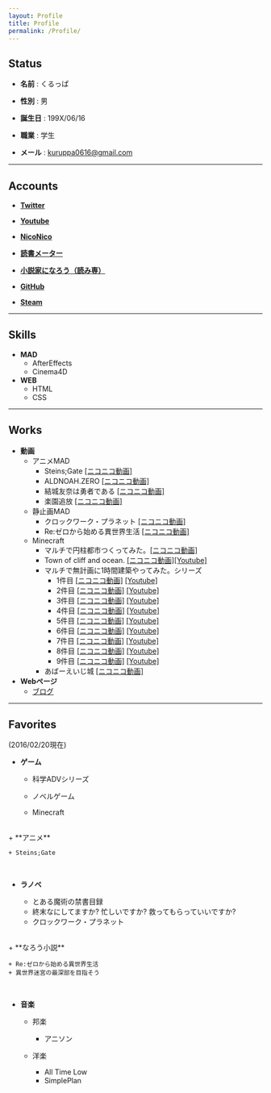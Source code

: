 ```yaml
---
layout: Profile
title: Profile
permalink: /Profile/
---
```

## Status
+ **名前** : くるっぱ

+ **性別** : 男

+ **誕生日** : 199X/06/16

+ **職業** : 学生

+ **メール** :  <a href="mailto:&#107;&#117;&#114;&#117;&#112;&#112;&#97;&#48;&#54;&#49;&#54;&#64;&#103;&#109;&#97;&#105;&#108;&#46;&#99;&#111;&#109;">&#107;&#117;&#114;&#117;&#112;&#112;&#97;&#48;&#54;&#49;&#54;&#64;&#103;&#109;&#97;&#105;&#108;&#46;&#99;&#111;&#109;</a>

****

  
## Accounts
+ [**Twitter**](https://twitter.com/kuruppa0616)

+ [**Youtube**](https://www.youtube.com/user/kuruppa0616)

+ [**NicoNico**](http://www.nicovideo.jp/user/17150151)

+ [**読書メーター**](http://bookmeter.com/u/562222)

+ [**小説家になろう（読み専）**](http://mypage.syosetu.com/270376/)

+ [**GitHub**](https://github.com/kuruppa0616)

+ [**Steam**](http://steamcommunity.com/id/kuruppa0616/)
    
****

## Skills
+ **MAD**
    + AfterEffects
    + Cinema4D
+ **WEB**
    + HTML
    + CSS

****

## Works  
+ **動画**  
    + アニメMAD  
        + Steins;Gate [[ニコニコ動画]](http://www.nicovideo.jp/watch/sm24080161)  
        + ALDNOAH.ZERO [[ニコニコ動画]](http://www.nicovideo.jp/watch/sm25170764)  
        + 結城友奈は勇者である [[ニコニコ動画]](http://www.nicovideo.jp/watch/sm25856132)  
        + 楽園追放 [[ニコニコ動画]](http://www.nicovideo.jp/watch/sm27587620)
    + 静止画MAD  
        + クロックワーク・プラネット [[ニコニコ動画]](http://www.nicovideo.jp/watch/sm28100135)  
        + Re:ゼロから始める異世界生活 [[ニコニコ動画]](http://www.nicovideo.jp/watch/sm28549334)  
    + Minecraft  
        + マルチで円柱都市つくってみた。[[ニコニコ動画]](http://www.nicovideo.jp/watch/sm21006016)  
        + Town of cliff and ocean. [[ニコニコ動画]](http://www.nicovideo.jp/watch/sm21614029)[[Youtube]](https://www.youtube.com/watch?v=nPrxS8PG44w)  
        + マルチで無計画に1時間建築やってみた。シリーズ  
            + 1件目 [[ニコニコ動画]](http://www.nicovideo.jp/watch/sm21872448) [[Youtube]](https://www.youtube.com/watch?v=GOl5my7BuDQ)  
            + 2件目 [[ニコニコ動画]](http://www.nicovideo.jp/watch/sm21896262) [[Youtube]](https://www.youtube.com/watch?v=toVrrFXeh7U)
            + 3件目 [[ニコニコ動画]](http://www.nicovideo.jp/watch/sm22496927) [[Youtube]](https://www.youtube.com/watch?v=HGCF6W7MXO8)
            + 4件目 [[ニコニコ動画]](http://www.nicovideo.jp/watch/sm22912506) [[Youtube]](https://www.youtube.com/watch?v=hcwjL_mIWO0)
            + 5件目 [[ニコニコ動画]](http://www.nicovideo.jp/watch/sm23077053) [[Youtube]](https://www.youtube.com/watch?v=W8Psd2or1QE)
            + 6件目 [[ニコニコ動画]](http://www.nicovideo.jp/watch/sm23321775) [[Youtube]](https://www.youtube.com/watch?v=3kXb5IiYEFk)
            + 7件目 [[ニコニコ動画]](http://www.nicovideo.jp/watch/sm23635607) [[Youtube]](https://www.youtube.com/watch?v=fbs_BBccxQk)
            + 8件目 [[ニコニコ動画]](http://www.nicovideo.jp/watch/sm23995536) [[Youtube]](https://www.youtube.com/watch?v=URuKOjYAfbk)
            + 9件目 [[ニコニコ動画]](http://www.nicovideo.jp/watch/sm24246628) [[Youtube]](https://www.youtube.com/watch?v=jXZVIEBwWz4)
        + あばーえいじ城 [[ニコニコ動画]](http://www.nicovideo.jp/watch/sm24246628)
+ **Webページ**
    + [ブログ](kuruppa.xyz) 

****




## Favorites

(2016/02/20現在)

+ **ゲーム**

    + 科学ADVシリーズ
    
    + ノベルゲーム
    
    + Minecraft  
<br>
+ **アニメ**

    + Steins;Gate  
<br>
    
+ **ラノベ**

    + とある魔術の禁書目録
    + 終末なにしてますか? 忙しいですか? 救ってもらっていいですか?
    + クロックワーク・プラネット  
<br>    
+ **なろう小説**
    
    + Re:ゼロから始める異世界生活
    + 異世界迷宮の最深部を目指そう  
    
<br>

+ **音楽**
    + 邦楽
        + アニソン
    
    + 洋楽
        
        + All Time Low
        + SimplePlan